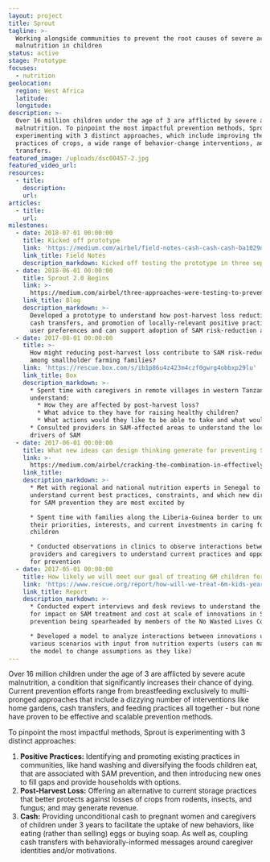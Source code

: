 ```yaml
---
layout: project
title: Sprout
tagline: >-
  Working alongside communities to prevent the root causes of severe acute
  malnutrition in children
status: active
stage: Prototype
focuses:
  - nutrition
geolocation:
  region: West Africa
  latitude:
  longitude:
description: >-
  Over 16 million children under the age of 3 are afflicted by severe acute
  malnutrition. To pinpoint the most impactful prevention methods, Sprout is
  experimenting with 3 distinct approaches, which include improving the storage
  practices of crops, a wide range of behavior-change interventions, and cash
  transfers.
featured_image: /uploads/dsc00457-2.jpg
featured_video_url:
resources:
  - title:
    description:
    url:
articles:
  - title:
    url:
milestones:
  - date: 2018-07-01 00:00:00
    title: Kicked off prototype
    link: 'https://medium.com/airbel/field-notes-cash-cash-cash-ba1029d22b74'
    link_title: Field Notes
    description_markdown: Kicked off testing the prototype in three separate villages in Niger.
  - date: 2018-06-01 00:00:00
    title: Sprout 2.0 Begins
    link: >-
      https://medium.com/airbel/three-approaches-were-testing-to-prevent-malnutrition-9f4c73c59b3f
    link_title: Blog
    description_markdown: >-
      Developed a prototype to understand how post-harvest loss reduction, small
      cash transfers, and promotion of locally-relevant positive practices meets
      user preferences and can support adoption of SAM risk-reduction actions.
  - date: 2017-08-01 00:00:00
    title: >-
      How might reducing post-harvest loss contribute to SAM risk-reduction
      among smallholder farming families?
    link: 'https://rescue.box.com/s/ib1p86u4z423m4czf0gwrg4obbxp29lu'
    link_title: Box
    description_markdown: >-
      * Spent time with caregivers in remote villages in western Tanzania to
      understand:
        * How they are affected by post-harvest loss?
        * What advice to they have for raising healthy children?
        * What actions would they like to be able to take and what would they need to do it?
      * Consulted providers in SAM-affected areas to understand the local
      drivers of SAM
  - date: 2017-06-01 00:00:00
    title: What new ideas can design thinking generate for preventing SAM?
    link: >-
      https://medium.com/airbel/cracking-the-combination-in-effectively-preventing-malnutrition-f7f87dc4d145
    link_title:
    description_markdown: >-
      * Met with regional and national nutrition experts in Senegal to
      understand current best practices, constraints, and which new directions
      for SAM prevention they are most excited by

      * Spent time with families along the Liberia-Guinea border to understand
      their priorities, interests, and current investments in caring for their
      children

      * Conducted observations in clinics to observe interactions between
      providers and caregivers to understand current practices and opportunities
      for prevention
  - date: 2017-05-01 00:00:00
    title: How likely we will meet our goal of treating 6M children for SAM per year?
    link: 'https://www.rescue.org/report/how-will-we-treat-6m-kids-year-sam-2020'
    link_title: Report
    description_markdown: >-
      * Conducted expert interviews and desk reviews to understand the potential
      for impact on SAM treatment and cost at scale of innovations in SAM
      prevention being spearheaded by members of the No Wasted Lives Coalition

      * Developed a model to analyze interactions between innovations under
      various scenarios with input from nutrition experts (users can manipulate
      the model to change assumptions as they like)
---
```


Over 16 million children under the age of 3 are afflicted by severe acute malnutrition, a condition that significantly increases their chance of dying. Current prevention efforts range from breastfeeding exclusively to multi-pronged approaches that include a dizzying number of interventions like home gardens, cash transfers, and feeding practices all together - but none have proven to be effective and scalable prevention methods.

To pinpoint the most impactful methods, Sprout is experimenting with 3 distinct approaches:

1. **Positive Practices:** Identifying and promoting existing practices in communities, like hand washing and diversifying the foods children eat, that are associated with SAM prevention, and then introducing new ones to fill gaps and provide households with options.
2. **Post-Harvest Loss:** Offering an alternative to current storage practices that better protects against losses of crops from rodents, insects, and fungus; and may generate revenue.
3. **Cash:** Providing unconditional cash to pregnant women and caregivers of children under 3 years to facilitate the uptake of new behaviors, like eating (rather than selling) eggs or buying soap. As well as, coupling cash transfers with behaviorally-informed messages around caregiver identities and/or motivations.